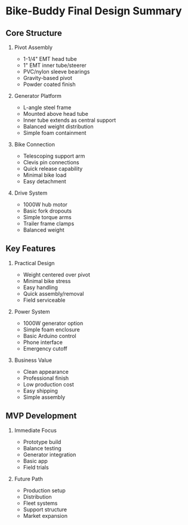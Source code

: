 # Bike-Buddy Final Design Summary

## Core Structure

1. Pivot Assembly
    - 1-1/4" EMT head tube
    - 1" EMT inner tube/steerer
    - PVC/nylon sleeve bearings
    - Gravity-based pivot
    - Powder coated finish

2. Generator Platform
    - L-angle steel frame
    - Mounted above head tube
    - Inner tube extends as central support
    - Balanced weight distribution
    - Simple foam containment

3. Bike Connection
    - Telescoping support arm
    - Clevis pin connections
    - Quick release capability
    - Minimal bike load
    - Easy detachment

4. Drive System
    - 1000W hub motor
    - Basic fork dropouts
    - Simple torque arms
    - Trailer frame clamps
    - Balanced weight

## Key Features

1. Practical Design
    - Weight centered over pivot
    - Minimal bike stress
    - Easy handling
    - Quick assembly/removal
    - Field serviceable

2. Power System
    - 1000W generator option
    - Simple foam enclosure
    - Basic Arduino control
    - Phone interface
    - Emergency cutoff

3. Business Value
    - Clean appearance
    - Professional finish
    - Low production cost
    - Easy shipping
    - Simple assembly

## MVP Development

1. Immediate Focus
    - Prototype build
    - Balance testing
    - Generator integration
    - Basic app
    - Field trials

2. Future Path
    - Production setup
    - Distribution
    - Fleet systems
    - Support structure
    - Market expansion